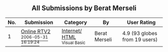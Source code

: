 ﻿<div align="center">

## All Submissions by Berat Merseli

</div>

No.  | Submission | Category | By   | User Rating
---- | ---------- | -------- | ---- | -----------
1 | [Online RTV2<br /><sup>2006-05-31 16:19:24</sup>](https://github.com/Planet-Source-Code/berat-merseli-online-rtv2__1-65526) | [Internet/ HTML<br /><sup>Visual Basic</sup>](../ByCategory/internet-html__1-34.md) | Berat Merseli | 4.9 (93 globes from 19 users)
